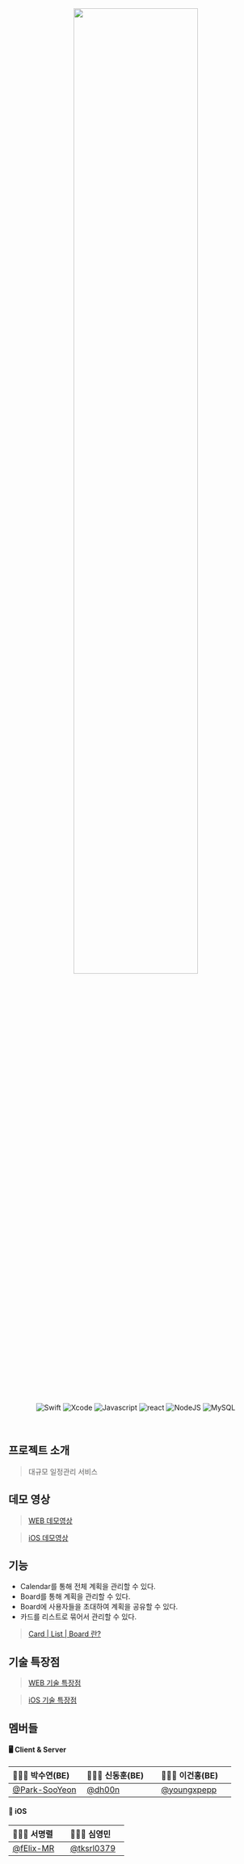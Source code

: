 <div align="center">
  <center><img src="https://i.imgur.com/Y9V4FqK.png" width="70%"></center>
  
  <br>

  ![Swift](https://img.shields.io/badge/swift-v5.3-orange?logo=swift)
  ![Xcode](https://img.shields.io/badge/xcode-v12.1-blue?logo=xcode)
  ![Javascript](https://img.shields.io/badge/javascript-ES6+-yellow?logo=javascript)
  ![react](https://img.shields.io/badge/react-v17.0.1-9cf?logo=react)
  ![NodeJS](https://img.shields.io/badge/node.js-v12.18.3-green?logo=node.js)
  ![MySQL](https://img.shields.io/badge/mysql-v5.7-green?logo=mysql)

  <br>
  
</div>



## 프로젝트 소개
> 대규모 일정관리 서비스

## 데모 영상
> [WEB 데모영상](https://youtu.be/h9chnOJ3WCE)

> [iOS 데모영상](https://www.youtube.com/watch?v=dYPaWi2tTGA&feature=youtu.be&ab_channel=%ED%95%84%EB%AF%B8%ED%95%84%EB%AF%B8TV)

## 기능
 - Calendar를 통해 전체 계획을 관리할 수 있다.
 - Board를 통해 계획을 관리할 수 있다.
 - Board에 사용자들을 초대하여 계획을 공유할 수 있다.
 - 카드를 리스트로 묶어서 관리할 수 있다.
> [Card | List | Board 란?](https://github.com/boostcamp-2020/Project04-B-Whale/wiki/Card-%7C-List-%7C-Board-%EB%9E%80%3F)


## 기술 특장점
> [WEB 기술 특장점](https://github.com/boostcamp-2020/Project04-B-Whale/wiki/WEB-%EA%B8%B0%EC%88%A0-%ED%8A%B9%EC%9E%A5%EC%A0%90)

> [iOS 기술 특장점](https://github.com/boostcamp-2020/Project04-B-Whale/wiki/iOS-%EA%B8%B0%EC%88%A0-%ED%8A%B9%EC%9E%A5%EC%A0%90)

## 멤버들


#### 🖥 Client & Server

|👩🏻‍💻 박수연(BE) <img src="https://noticon-static.tammolo.com/dgggcrkxq/image/upload/v1567008394/noticon/ohybolu4ensol1gzqas1.png" width="14px;">|🧑🏻‍💻 신동훈(BE) <img src="https://noticon-static.tammolo.com/dgggcrkxq/image/upload/v1567008394/noticon/ohybolu4ensol1gzqas1.png" width="14px;">|🧑🏻‍💻 이건홍(BE) <img src="https://noticon-static.tammolo.com/dgggcrkxq/image/upload/v1567008394/noticon/ohybolu4ensol1gzqas1.png" width="14px;">|
|-|-|-|
|[@Park-SooYeon](https://github.com/Park-SooYeon)|[@dh00n](https://github.com/dh00n)|[@youngxpepp](https://github.com/youngxpepp)|

#### 📱 iOS 

|🧑🏻‍💻 서명렬 <img src="https://noticon-static.tammolo.com/dgggcrkxq/image/upload/v1582581609/noticon/cczbpahp5od6voerbvwr.svg" width="14px;"/>|🧑🏻‍💻 심영민 <img src="https://noticon-static.tammolo.com/dgggcrkxq/image/upload/v1582581609/noticon/cczbpahp5od6voerbvwr.svg" width="14px;"/>|
|-|-|
|[@fElix-MR](https://github.com/fElix-MR)|[@tksrl0379](https://github.com/tksrl0379)| 

